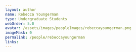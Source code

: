```yaml
---
layout: author
name: Rebecca Youngerman
type: Undergraduate Students
webOrder: 5.0
avatar: /assets/images/peopleImages/rebeccayoungerman.png
imageMask: 0
permalink: /people/rebeccayoungerman
links:
---
```

